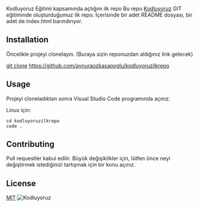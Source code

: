 
Kodluyoruz Eğitimi kapsamında açtığım ilk repo
Bu repo [Kodluyoruz](https://kodluyoruz.org/tr/kodluyoruz/)  GIT eğitiminde oluşturduğumuz ilk repo. İçerisinde bir adet README dosyası, bir adet de index.html barındırıyor.

Installation
---

Öncelikle projeyi clonelayın. (Buraya sizin reponuzdan aldığınız link gelecek)

[git clone](https://github.com/aynuraozkasapoglu/kodluyoruzilkrepo
 "İlkrepom") https://github.com/aynuraozkasapoglu/kodluyoruzilkrepo


Usage
---
Projeyi cloneladıktan sonra Visual Studio Code programında açınız.

Linux için:

```
cd kodluyoruzilkrepo
code .
```

Contributing
---

Pull requestler kabul edilir. Büyük değişiklikler için, lütfen önce neyi değiştirmek istediğinizi tartışmak için bir konu açınız.

License
---

[MIT](https://www.mit.edu/~amini/LICENSE.md)
![Kodluyoruz](https://pbs.twimg.com/media/Dg7M-w3X0AEMsJ5?format=jpg&name=large)
